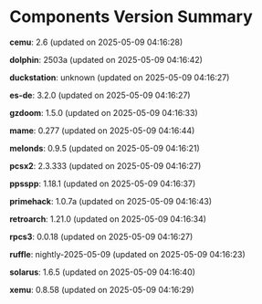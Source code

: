 # Components Version Summary

**cemu**: 2.6 (updated on 2025-05-09 04:16:28)

**dolphin**: 2503a (updated on 2025-05-09 04:16:42)

**duckstation**: unknown (updated on 2025-05-09 04:16:27)

**es-de**: 3.2.0 (updated on 2025-05-09 04:16:27)

**gzdoom**: 1.5.0 (updated on 2025-05-09 04:16:33)

**mame**: 0.277 (updated on 2025-05-09 04:16:44)

**melonds**: 0.9.5 (updated on 2025-05-09 04:16:21)

**pcsx2**: 2.3.333 (updated on 2025-05-09 04:16:27)

**ppsspp**: 1.18.1 (updated on 2025-05-09 04:16:37)

**primehack**: 1.0.7a (updated on 2025-05-09 04:16:43)

**retroarch**: 1.21.0 (updated on 2025-05-09 04:16:34)

**rpcs3**: 0.0.18 (updated on 2025-05-09 04:16:27)

**ruffle**: nightly-2025-05-09 (updated on 2025-05-09 04:16:23)

**solarus**: 1.6.5 (updated on 2025-05-09 04:16:40)

**xemu**: 0.8.58 (updated on 2025-05-09 04:16:29)

